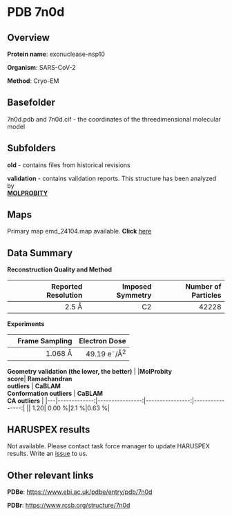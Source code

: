 # PDB 7n0d

## Overview

**Protein name**: exonuclease-nsp10

**Organism**: SARS-CoV-2

**Method**: Cryo-EM



## Basefolder

7n0d.pdb and 7n0d.cif - the coordinates of the threedimensional molecular model

## Subfolders



**old** - contains files from historical revisions

**validation** - contains validation reports. This structure has been analyzed by <br>  [**MOLPROBITY**](https://github.com/thorn-lab/coronavirus_structural_task_force/tree/master/pdb/exonuclease-nsp10/SARS-CoV-2/7n0d/validation/molprobity)    



## Maps

Primary map emd_24104.map available. **Click** [here](http://ftp.wwpdb.org/pub/emdb/structures/EMD-24104/map/) 

## Data Summary
**Reconstruction Quality and Method**

|   | Reported Resolution | Imposed Symmetry | Number of Particles |
|---|-------------:|----------------:|--------------:|
|   |2.5 Å|C2|42228|

**Experiments**

|   | Frame Sampling | Electron Dose |
|---|-------------:|----------------:|
|   |1.068 Å|49.19 e<sup>-</sup>/Å<sup>2</sup>|

**Geometry validation (the lower, the better)**
|   |**MolProbity<br>score**| **Ramachandran<br>outliers** | **CaBLAM<br>Conformation outliers** | **CaBLAM<br>CA outliers** |
|---|-------------:|----------------:|----------------:|----------------:|
||  1.20|  0.00 %|2.1 %|0.63 %|

## HARUSPEX results

Not available. Please contact task force manager to update HARUSPEX results. Write an [issue](https://github.com/thorn-lab/coronavirus_structural_task_force/issues) to us.

## Other relevant links 
**PDBe**:  https://www.ebi.ac.uk/pdbe/entry/pdb/7n0d
 
**PDBr**: https://www.rcsb.org/structure/7n0d 
